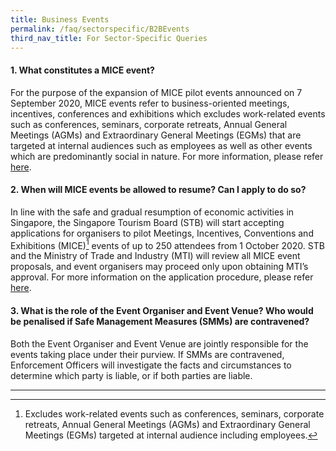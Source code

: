 ```yaml
---
title: Business Events
permalink: /faq/sectorspecific/B2BEvents
third_nav_title: For Sector-Specific Queries
---
```


#### **1. What constitutes a MICE event?**
For the purpose of the expansion of MICE pilot events announced on 7 September 2020, MICE events refer to business-oriented meetings, incentives, conferences and exhibitions which excludes work-related events such as conferences, seminars, corporate retreats, Annual General Meetings (AGMs) and Extraordinary General Meetings (EGMs) that are targeted at internal audiences such as employees as well as other events which are predominantly social in nature. For more information, please refer <a href="https://www.stb.gov.sg/content/stb/en/home-pages/faq-on-covid-19.html" target="_blank">here</a>.

#### **2. When will MICE events be allowed to resume? Can I apply to do so?**
In line with the safe and gradual resumption of economic activities in Singapore, the Singapore Tourism Board (STB) will start accepting applications for organisers to pilot Meetings, Incentives, Conventions and Exhibitions (MICE)[^1] events of up to 250 attendees from 1 October 2020. STB and the Ministry of Trade and Industry (MTI) will review all MICE event proposals, and event organisers may proceed only upon obtaining MTI’s approval. For more information on the application procedure, please refer <a href="https://www.stb.gov.sg/content/stb/en/home-pages/faq-on-covid-19.html" target="_blank">here</a>.

#### **3. What is the role of the Event Organiser and Event Venue? Who would be penalised if Safe Management Measures (SMMs) are contravened?**
Both the Event Organiser and Event Venue are jointly responsible for the events taking place under their purview. If SMMs are contravened, Enforcement Officers will investigate the facts and circumstances to determine which party is liable, or if both parties are liable.



___
[^1]: Excludes work-related events such as conferences, seminars, corporate retreats, Annual General Meetings (AGMs) and Extraordinary General Meetings (EGMs) targeted at internal audience including employees.